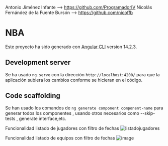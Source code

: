 Antonio Jiménez Infante  --> https://github.com/ProgramadorIV
Nicolás Fernández de la Fuente Bursón --> https://github.com/nicoffb


# NBA

Este proyecto ha sido generado con [Angular CLI](https://github.com/angular/angular-cli) version 14.2.3.

## Development server

Se ha usado `ng serve` con la dirección `http://localhost:4200/` para que la aplicación subiera los cambios conforme se hicieran en el código.

## Code scaffolding

Se han usado los comandos de  `ng generate component component-name` para generar todos los componentes , usando otros necesarios como --skip-tests , generate interface,etc.


Funcionalidad listado de jugadores con filtro de fechas 
![listadojugadores](https://user-images.githubusercontent.com/93126337/198024844-30ee8442-9b33-4be1-9043-7ab43bb39f71.PNG)


Funcionalidad listado de equipos con filtro de fechas
![image](https://user-images.githubusercontent.com/93126337/198025089-091c06c7-5780-4d32-902c-69390a796e67.png)


